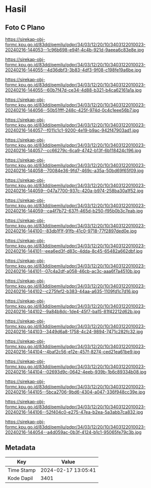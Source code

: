 # Hasil

## Foto C Plano

https://sirekap-obj-formc.kpu.go.id/83dd/pemilu/pdpr/34/03/12/20/10/3403122010023-20240216-144053--1c96b698-e94f-4c4b-921d-9aeea6c83e8e.jpg

https://sirekap-obj-formc.kpu.go.id/83dd/pemilu/pdpr/34/03/12/20/10/3403122010023-20240216-144055--4d36dbf3-3b83-4df3-9f08-c198fe19a6be.jpg

https://sirekap-obj-formc.kpu.go.id/83dd/pemilu/pdpr/34/03/12/20/10/3403122010023-20240216-144055--60b7f47d-ce34-4d88-b321-b4ca62161a1a.jpg

https://sirekap-obj-formc.kpu.go.id/83dd/pemilu/pdpr/34/03/12/20/10/3403122010023-20240216-144056--50b51fff-248c-425f-974d-0c4c1eee56b7.jpg

https://sirekap-obj-formc.kpu.go.id/83dd/pemilu/pdpr/34/03/12/20/10/3403122010023-20240216-144057--f011c1c1-9200-4e19-b9ac-942f47903ad1.jpg

https://sirekap-obj-formc.kpu.go.id/83dd/pemilu/pdpr/34/03/12/20/10/3403122010023-20240216-144057--cc66279c-6ca9-4742-b13f-6b118424c196.jpg

https://sirekap-obj-formc.kpu.go.id/83dd/pemilu/pdpr/34/03/12/20/10/3403122010023-20240216-144058--70084e36-9fd7-469c-a35a-50bd69f65f09.jpg

https://sirekap-obj-formc.kpu.go.id/83dd/pemilu/pdpr/34/03/12/20/10/3403122010023-20240216-144059--047a7700-937c-420a-b974-258ba30a1f52.jpg

https://sirekap-obj-formc.kpu.go.id/83dd/pemilu/pdpr/34/03/12/20/10/3403122010023-20240216-144059--ca4f7b72-637f-465d-b250-f95b0b3c7eab.jpg

https://sirekap-obj-formc.kpu.go.id/83dd/pemilu/pdpr/34/03/12/20/10/3403122010023-20240216-144100--83db1f1f-91fb-41c0-9718-77f2897ded0e.jpg

https://sirekap-obj-formc.kpu.go.id/83dd/pemilu/pdpr/34/03/12/20/10/3403122010023-20240216-144101--eea6ed3f-d83c-4dda-8c45-65482a662dbf.jpg

https://sirekap-obj-formc.kpu.go.id/83dd/pemilu/pdpr/34/03/12/20/10/3403122010023-20240216-144101--07c4a2df-a058-46cb-ac3c-aaa6f7a4510b.jpg

https://sirekap-obj-formc.kpu.go.id/83dd/pemilu/pdpr/34/03/12/20/10/3403122010023-20240216-144102--c275fef2-b383-44aa-a635-1109fd1c7d16.jpg

https://sirekap-obj-formc.kpu.go.id/83dd/pemilu/pdpr/34/03/12/20/10/3403122010023-20240216-144102--9a84b8dc-1de4-45f7-ba15-81f42212d62b.jpg

https://sirekap-obj-formc.kpu.go.id/83dd/pemilu/pdpr/34/03/12/20/10/3403122010023-20240216-144103--3449d6a8-1758-4c24-9894-7471c282fc32.jpg

https://sirekap-obj-formc.kpu.go.id/83dd/pemilu/pdpr/34/03/12/20/10/3403122010023-20240216-144104--4baf2c56-e12e-457f-8274-ced21ea61be9.jpg

https://sirekap-obj-formc.kpu.go.id/83dd/pemilu/pdpr/34/03/12/20/10/3403122010023-20240216-144104--02693d9c-0642-4eeb-939b-1b6c89334b08.jpg

https://sirekap-obj-formc.kpu.go.id/83dd/pemilu/pdpr/34/03/12/20/10/3403122010023-20240216-144105--5bca2706-9bd6-4304-a047-336f948cc39e.jpg

https://sirekap-obj-formc.kpu.go.id/83dd/pemilu/pdpr/34/03/12/20/10/3403122010023-20240216-144106--52f404c0-e275-47ea-b2ea-5a3abb7ca832.jpg

https://sirekap-obj-formc.kpu.go.id/83dd/pemilu/pdpr/34/03/12/20/10/3403122010023-20240216-144054--a4d059ac-0b3f-4124-b1c1-95065fe79c3b.jpg


## Metadata

| Key        | Value               |
| ---------- | ------------------- |
| Time Stamp | 2024-02-17 13:05:41 |
| Kode Dapil | 3401                |



